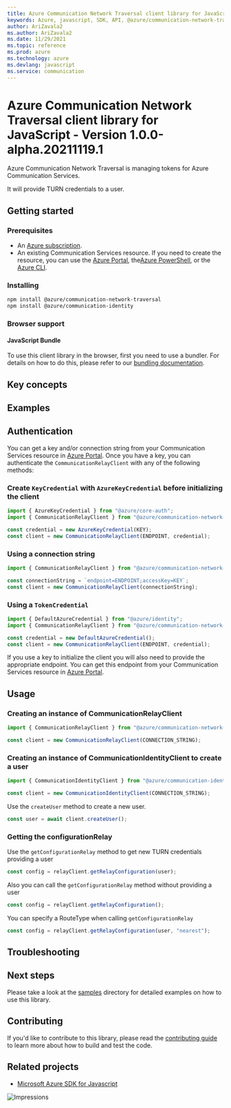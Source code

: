 ```yaml
---
title: Azure Communication Network Traversal client library for JavaScript
keywords: Azure, javascript, SDK, API, @azure/communication-network-traversal, communication
author: AriZavala2
ms.author: AriZavala2
ms.date: 11/29/2021
ms.topic: reference
ms.prod: azure
ms.technology: azure
ms.devlang: javascript
ms.service: communication
---
```


# Azure Communication Network Traversal client library for JavaScript - Version 1.0.0-alpha.20211119.1 


Azure Communication Network Traversal is managing tokens for Azure Communication Services. 

It will provide TURN credentials to a user.

## Getting started

### Prerequisites

- An [Azure subscription][azure_sub].
- An existing Communication Services resource. If you need to create the resource, you can use the [Azure Portal][azure_portal], the[Azure PowerShell][azure_powershell], or the [Azure CLI][azure_cli].

### Installing

```bash
npm install @azure/communication-network-traversal
npm install @azure/communication-identity
```

### Browser support

#### JavaScript Bundle

To use this client library in the browser, first you need to use a bundler. For details on how to do this, please refer to our [bundling documentation](https://aka.ms/AzureSDKBundling).

## Key concepts

## Examples

## Authentication

You can get a key and/or connection string from your Communication Services resource in [Azure Portal][azure_portal]. Once you have a key, you can authenticate the `CommunicationRelayClient` with any of the following methods:

### Create `KeyCredential` with `AzureKeyCredential` before initializing the client

```typescript
import { AzureKeyCredential } from "@azure/core-auth";
import { CommunicationRelayClient } from "@azure/communication-network-traversal";

const credential = new AzureKeyCredential(KEY);
const client = new CommunicationRelayClient(ENDPOINT, credential);
```

### Using a connection string

```typescript
import { CommunicationRelayClient } from "@azure/communication-network-traversal";

const connectionString = `endpoint=ENDPOINT;accessKey=KEY`;
const client = new CommunicationRelayClient(connectionString);
```

### Using a `TokenCredential`

```typescript
import { DefaultAzureCredential } from "@azure/identity";
import { CommunicationRelayClient } from "@azure/communication-network-traversal";

const credential = new DefaultAzureCredential();
const client = new CommunicationRelayClient(ENDPOINT, credential);
```

If you use a key to initialize the client you will also need to provide the appropriate endpoint. You can get this endpoint from your Communication Services resource in [Azure Portal][azure_portal].

## Usage

### Creating an instance of CommunicationRelayClient

```typescript
import { CommunicationRelayClient } from "@azure/communication-network-traversal";

const client = new CommunicationRelayClient(CONNECTION_STRING);
```

### Creating an instance of CommunicationIdentityClient to create a user

```typescript
import { CommunicationIdentityClient } from "@azure/communication-identity";

const client = new CommunicationIdentityClient(CONNECTION_STRING);
```

Use the `createUser` method to create a new user.

```typescript
const user = await client.createUser();
```

### Getting the configurationRelay

Use the `getConfigurationRelay` method to get new TURN credentials providing a user

```typescript
const config = relayClient.getRelayConfiguration(user);
```

Also you can call the `getConfigurationRelay` method without providing a user

```typescript
const config = relayClient.getRelayConfiguration();
```

You can specify a RouteType when calling `getConfigurationRelay`

```typescript
const config = relayClient.getRelayConfiguration(user, "nearest");
```

## Troubleshooting

## Next steps

Please take a look at the
[samples](https://github.com/Azure/azure-sdk-for-js/blob/main/sdk/communication/communication-network-traversal/samples)
directory for detailed examples on how to use this library.

## Contributing

If you'd like to contribute to this library, please read the [contributing guide](https://github.com/Azure/azure-sdk-for-js/blob/main/CONTRIBUTING.md) to learn more about how to build and test the code.

## Related projects

- [Microsoft Azure SDK for Javascript](https://github.com/Azure/azure-sdk-for-js)

[azure_cli]: https://docs.microsoft.com/cli/azure
[azure_sub]: https://azure.microsoft.com/free/
[azure_portal]: https://portal.azure.com
[azure_powershell]: https://docs.microsoft.com/powershell/module/az.communication/new-azcommunicationservice

![Impressions](https://azure-sdk-impressions.azurewebsites.net/api/impressions/azure-sdk-for-js)


